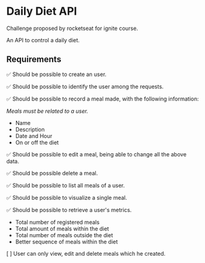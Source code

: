 <h1>Daily Diet API</h1>

<p>Challenge proposed by rocketseat for ignite course.</p>
<p>An API to control a daily diet.</p>

<h2>Requirements</h2>

<p>✅ Should be possible to create an user.</p>

<p>✅ Should be possible to identify the user among the requests.</p>

<p>✅ Should be possible to record a meal made, with the following information:</p>
    <i>Meals must be related to a user.</i>
    <ul>
        <li>Name</li>
        <li>Description</li>
        <li>Date and Hour</li>
        <li>On or off the diet</li>
    </ul>

<p>✅ Should be possible to edit a meal, being able to change all the above data.</p>

<p>✅ Should be possible delete a meal.</p>

<p>✅ Should be possible to list all meals of a user.</p>

<p>✅ Should be possible to visualize a single meal.</p>

<p>✅ Should be possible to retrieve a user's metrics.</p>
    <ul>
        <li>Total number of registered meals</li>
        <li>Total amount of meals within the diet</li>
        <li>Total number of meals outside the diet</li>
        <li>Better sequence of meals within the diet</li>
    </ul>

<p>[ ] User can only view, edit and delete meals which he created.</p>
